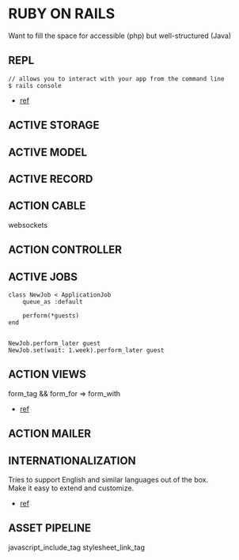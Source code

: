 # RUBY ON RAILS

Want to fill the space
for accessible (php) but well-structured (Java)

## REPL

```
// allows you to interact with your app from the command line
$ rails console
```
- [ref](https://www.agiratech.com/rails-commands) 


## ACTIVE STORAGE

## ACTIVE MODEL

## ACTIVE RECORD

## ACTION CABLE

websockets

## ACTION CONTROLLER

## ACTIVE JOBS

```
class NewJob < ApplicationJob
    queue_as :default

    perform(*guests)
end


NewJob.perform_later guest
NewJob.set(wait: 1.week).perform_later guest
```

## ACTION VIEWS

form_tag && form_for => form_with
- [ref](https://guides.rubyonrails.org/form_helpers.html#using-form-tag-and-form-for)

## ACTION MAILER

## INTERNATIONALIZATION

Tries to support English and similar languages out of the box.  
Make it easy to extend and customize.
- [ref](https://guides.rubyonrails.org/i18n.html)


## ASSET PIPELINE

javascript_include_tag
stylesheet_link_tag






